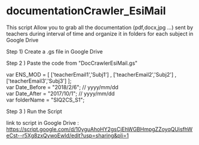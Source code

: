 # documentationCrawler_EsiMail

This script Allow you to grab all the documentation (pdf,docx,jpg ...) sent by teachers during interval of time and organize it in folders for each subject in Google Drive  

Step 1) Create a .gs file in Google Drive  

Step 2 ) Paste the code from "DocCrawlerEsiMail.gs"  

var ENS_MOD = [ ['teacherEmail1','Subj1'] , ['teacherEmail2','Subj2'] , ['teacherEmail3','Subj3'] ];  
var Date_Before = "2018/2/6"; // yyyy/mm/dd  
var Date_After = "2017/10/1"; // yyyy/mm/dd  
var folderName = "SIQ2CS_S1";  

Step 3 ) Run the Script  

link to script in Google Drive : https://script.google.com/d/10yguAhoHY2gsCjEhWGBHmpgZZoyqQUisfhWeCst--r5Xg8zxQywoEwId/edit?usp=sharing&pli=1

